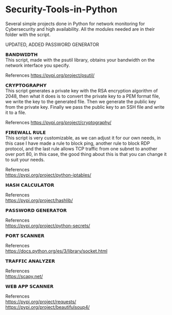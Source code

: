 # Security-Tools-in-Python
Several simple projects done in Python for network monitoring for Cybersecurity and high availability. All the modules needed are in their folder with the script.

UPDATED, ADDED PASSWORD GENERATOR

𝗕𝗔𝗡𝗗𝗪𝗜𝗗𝗧𝗛
<br>This script, made with the psutil library, obtains your bandwidth on the network interface you specify.

References
https://pypi.org/project/psutil/

𝗖𝗥𝗬𝗣𝗧𝗢𝗚𝗥𝗔𝗣𝗛𝗬
<br>This script generates a private key with the RSA encryption algorithm of 2048, then what it does is to convert the private key to a PEM format file, we write the key to the generated file. Then we generate the public key from the private key. 
Finally we pass the public key to an SSH file and write it to a file.

References
https://pypi.org/project/cryptography/

𝗙𝗜𝗥𝗘𝗪𝗔𝗟𝗟 𝗥𝗨𝗟𝗘
<br>This script is very customizable, as we can adjust it for our own needs, in this case I have made a rule to block ping, another rule to block RDP protocol, and the last rule allows TCP traffic from one subnet to another over port 80, in this case, the good thing about this is that you can change it to suit your needs.

References
<br>https://pypi.org/project/python-iptables/

𝗛𝗔𝗦𝗛 𝗖𝗔𝗟𝗖𝗨𝗟𝗔𝗧𝗢𝗥

References
<br>https://pypi.org/project/hashlib/

𝗣𝗔𝗦𝗦𝗪𝗢𝗥𝗗 𝗚𝗘𝗡𝗘𝗥𝗔𝗧𝗢𝗥

References
<br>https://pypi.org/project/python-secrets/

𝗣𝗢𝗥𝗧 𝗦𝗖𝗔𝗡𝗡𝗘𝗥

References
<br>https://docs.python.org/es/3/library/socket.html

𝗧𝗥𝗔𝗙𝗙𝗜𝗖 𝗔𝗡𝗔𝗟𝗬𝗭𝗘𝗥

References
<br>https://scapy.net/

𝗪𝗘𝗕 𝗔𝗣𝗣 𝗦𝗖𝗔𝗡𝗡𝗘𝗥

References
<br>https://pypi.org/project/requests/
<br>https://pypi.org/project/beautifulsoup4/


